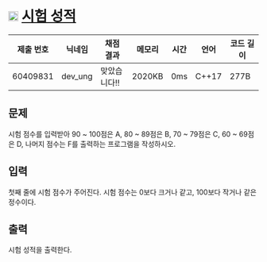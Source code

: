 # <img width="20px"  src="https://d2gd6pc034wcta.cloudfront.net/tier/1.svg" class="solvedac-tier"> [시험 성적](https://www.acmicpc.net/problem/9498) 

| 제출 번호 | 닉네임 | 채점 결과 | 메모리 | 시간 | 언어 | 코드 길이 |
|---|---|---|---|---|---|---|
|60409831|dev_ung|맞았습니다!! |2020KB|0ms|C++17|277B|

## 문제
<p>시험 점수를 입력받아 90 ~ 100점은 A, 80 ~ 89점은 B, 70 ~ 79점은 C, 60 ~ 69점은 D, 나머지 점수는 F를 출력하는 프로그램을 작성하시오.</p>

## 입력
<p>첫째 줄에 시험 점수가 주어진다. 시험 점수는 0보다 크거나 같고, 100보다 작거나 같은 정수이다.</p>

## 출력
<p>시험 성적을 출력한다.</p>

